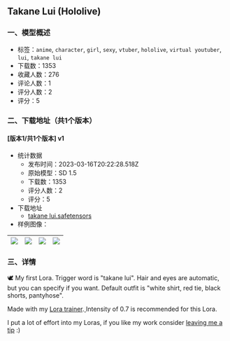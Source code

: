 ## Takane Lui (Hololive)
### 一、模型概述

- 标签：`anime`, `character`, `girl`, `sexy`, `vtuber`, `hololive`, `virtual youtuber`, `lui`, `takane lui`
- 下载数：1353
- 收藏人数：276
- 评论人数：1
- 评分人数：2
- 评分：5

### 二、下载地址（共1个版本）

#### [版本1/共1个版本] v1

- 统计数据
  - 发布时间：2023-03-16T20:22:28.518Z
  - 原始模型：SD 1.5
  - 下载数：1353
  - 评分人数：2
  - 评分：5
- 下载地址
  - [takane lui.safetensors](https://civitai.com/api/download/models/20895)
- 样例图像：

| <img src="https://image.civitai.com/xG1nkqKTMzGDvpLrqFT7WA/1cf24122-3e77-49b7-7104-554b47834200/width=450/221681.jpeg" /> | <img src="https://image.civitai.com/xG1nkqKTMzGDvpLrqFT7WA/b5fd1108-a81e-47fb-4a75-011c0f162300/width=450/221685.jpeg" /> | <img src="https://image.civitai.com/xG1nkqKTMzGDvpLrqFT7WA/1789c783-b569-41cd-ca95-9774ef92bf00/width=450/221684.jpeg" /> | <img src="https://image.civitai.com/xG1nkqKTMzGDvpLrqFT7WA/09cf02ca-b13d-456a-f151-719752045700/width=450/221683.jpeg" /> |
| ---- | ---- | ---- | ---- |


### 三、详情
<p>🕊 My first Lora. Trigger word is "takane lui". Hair and eyes are automatic, but you can specify if you want. Default outfit is "white shirt, red tie, black shorts, pantyhose".</p><p>Made with my <a target="_blank" rel="ugc" href="https://colab.research.google.com/drive/1fs7oHytA4Va0IzDK-F8q_q9RIJRIh5Dv?usp=sharing">Lora trainer</a>.<a target="_blank" rel="ugc" href="https://colab.research.google.com/drive/1fs7oHytA4Va0IzDK-F8q_q9RIJRIh5Dv?usp=sharing"> </a>Intensity of 0.7 is recommended for this Lora.</p><p>I put a lot of effort into my Loras, if you like my work consider <a target="_blank" rel="ugc" href="https://ko-fi.com/holostrawberry">leaving me a tip</a> :)</p>